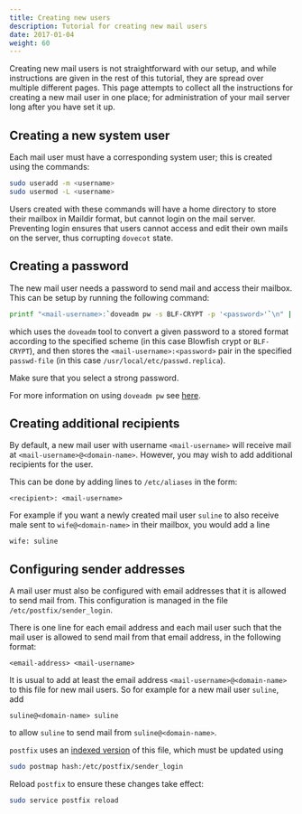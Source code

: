 ```yaml
---
title: Creating new users
description: Tutorial for creating new mail users
date: 2017-01-04
weight: 60
---
```


Creating new mail users is not straightforward with our setup, and while instructions are given in the rest of this tutorial, they are spread over multiple different pages. This page attempts to collect all the instructions for creating a new mail user in one place; for administration of your mail server long after you have set it up.

## Creating a new system user

Each mail user must have a corresponding system user; this is created using the commands:
``` bash
sudo useradd -m <username>
sudo usermod -L <username>
```

Users created with these commands will have a home directory to store their mailbox in Maildir format, but cannot login on the mail server. Preventing login ensures that users cannot access and edit their own mails on the server, thus corrupting `dovecot` state.

## Creating a password

The new mail user needs a password to send mail and access their mailbox. This can be setup by running the following command:
``` bash
printf "<mail-username>:`doveadm pw -s BLF-CRYPT -p '<password>'`\n" | sudo tee -a /usr/local/etc/passwd.replica
```
which uses the `doveadm` tool to convert a given password to a stored format according to the specified scheme (in this case Blowfish crypt or `BLF-CRYPT`), and then stores the `<mail-username>:<password>` pair in the specified `passwd-file` (in this case `/usr/local/etc/passwd.replica`).

Make sure that you select a strong password.

For more information on using `doveadm pw` see [here](https://doc.dovecot.org/2.3/configuration_manual/authentication/password_schemes/#generating-encrypted-passwords).

## Creating additional recipients

By default, a new mail user with username `<mail-username>` will receive mail at `<mail-username>@<domain-name>`. However, you may wish to add additional recipients for the user.

This can be done by adding lines to `/etc/aliases` in the form:
``` text
<recipient>: <mail-username>
```

For example if you want a newly created mail user `suline` to also receive male sent to `wife@<domain-name>` in their mailbox, you would add a line
``` text
wife: suline
```

## Configuring sender addresses

A mail user must also be configured with email addresses that it is allowed to send mail from. This configuration is managed in the file `/etc/postfix/sender_login`.

There is one line for each email address and each mail user such that the mail user is allowed to send mail from that email address, in the following format:
``` text
<email-address> <mail-username>
```

It is usual to add at least the email address `<mail-username>@<domain-name>` to this file for new mail users. So for example for a new mail user `suline`, add
``` text
suline@<domain-name> suline
```
to allow `suline` to send mail from `suline@<domain-name>`.

`postfix` uses an [indexed version](https://www.postfix.org/DATABASE_README.html#types) of this file, which must be updated using
``` bash
sudo postmap hash:/etc/postfix/sender_login
```

Reload `postfix` to ensure these changes take effect:
``` bash
sudo service postfix reload
```